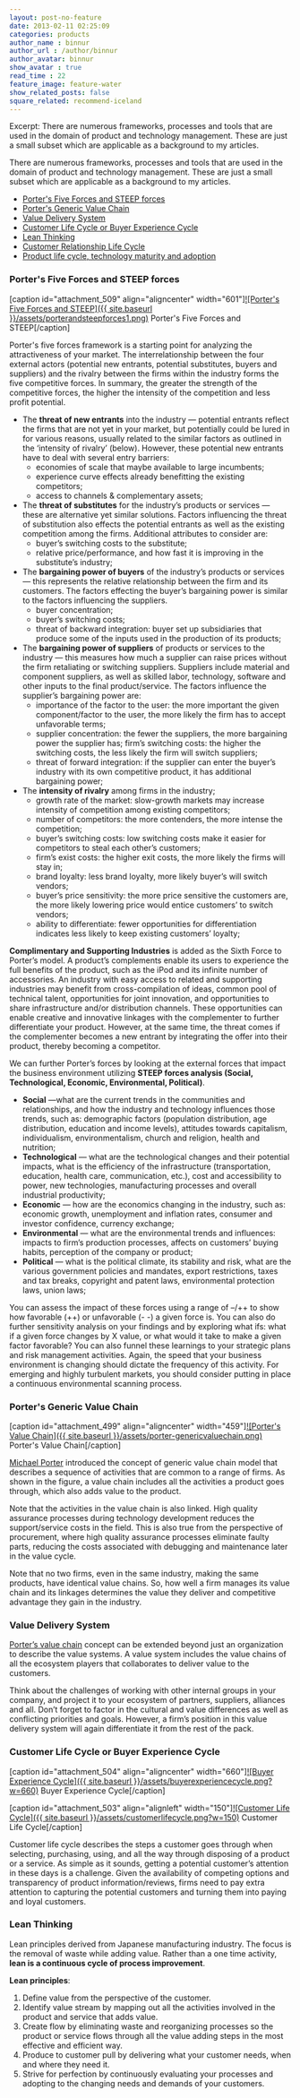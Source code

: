 ```yaml
---
layout: post-no-feature
date: 2013-02-11 02:25:09
categories: products
author_name : binnur
author_url : /author/binnur
author_avatar: binnur
show_avatar : true
read_time : 22
feature_image: feature-water
show_related_posts: false
square_related: recommend-iceland
---
```

Excerpt: There are numerous frameworks, processes and tools that are used in the
domain of product and technology management. These are just a small subset which
are applicable as a background to my articles. 
<!--more-->

There are numerous frameworks, processes and tools that are used in the domain of product and technology management. These are just a small subset which are applicable as a background to my articles.

*   [Porter's Five Forces and STEEP forces](#Porters_5_Forces_and_STEEP)
*   [Porter's Generic Value Chain](#Porters_Generic_Value_Chain)
*   [Value Delivery System](#Value_Delivery_System)
*   [Customer Life Cycle or Buyer Experience Cycle](Customer_Life_Cycle)
*   [Lean Thinking](Lean_Thinking)
*   [Customer Relationship Life Cycle](http://www.efinitisolutions.com/index.php?option=com_content&view=article&id=99&Itemid=110 "Customer Relationship Life Cycle")
*   [Product life cycle, technology maturity and adoption](http://binnur.wordpress.com/2013/02/13/spot-technology-expectation-gaps/ "Recognize Technology Expectation Gaps")

### Porter's Five Forces and STEEP forces

\[caption id="attachment\_509" align="aligncenter" width="601"\][![Porter's Five Forces and STEEP]({{ site.baseurl }}/assets/porterandsteepforces1.png)](http://binnur.files.wordpress.com/2013/09/porterandsteepforces1.png) Porter's Five Forces and STEEP\[/caption\]

Porter's five forces framework is a starting point for analyzing the attractiveness of your market. The interrelationship between the four external actors (potential new entrants, potential substitutes, buyers and suppliers) and the rivalry between the firms within the industry forms the five competitive forces. In summary, the greater the strength of the competitive forces, the higher the intensity of the competition and less profit potential.

*   The **threat of new entrants** into the industry — potential entrants reflect the firms that are not yet in your market, but potentially could be lured in for various reasons, usually related to the similar factors as outlined in the ‘intensity of rivalry’ (below). However, these potential new entrants have to deal with several entry barriers:
    *   economies of scale that maybe available to large incumbents;
    *   experience curve effects already benefitting the existing competitors;
    *   access to channels & complementary assets;
*   The **threat of substitutes** for the industry’s products or services — these are alternative yet similar solutions. Factors influencing the threat of substitution also effects the potential entrants as well as the existing competition among the firms. Additional attributes to consider are:
    *   buyer’s switching costs to the substitute;
    *   relative price/performance, and how fast it is improving in the substitute’s industry;
*   The **bargaining power of buyers** of the industry’s products or services — this represents the relative relationship between the firm and its customers. The factors effecting the buyer’s bargaining power is similar to the factors influencing the suppliers.
    *   buyer concentration;
    *   buyer’s switching costs;
    *   threat of backward integration: buyer set up subsidiaries that produce some of the inputs used in the production of its products;
*   The **bargaining power of suppliers** of products or services to the industry — this measures how much a supplier can raise prices without the firm retaliating or switching suppliers. Suppliers include material and component suppliers, as well as skilled labor, technology, software and other inputs to the final product/service. The factors influence the supplier’s bargaining power are:
    *   importance of the factor to the user: the more important the given component/factor to the user, the more likely the firm has to accept unfavorable terms;
    *   supplier concentration: the fewer the suppliers, the more bargaining power the supplier has; firm’s switching costs: the higher the switching costs, the less likely the firm will switch suppliers;
    *   threat of forward integration: if the supplier can enter the buyer’s industry with its own competitive product, it has additional bargaining power;
*   The **intensity of rivalry** among firms in the industry;
    *   growth rate of the market: slow-growth markets may increase intensity of competition among existing competitors;
    *   number of competitors: the more contenders, the more intense the competition;
    *   buyer’s switching costs: low switching costs make it easier for competitors to steal each other’s customers;
    *   firm’s exist costs: the higher exit costs, the more likely the firms will stay in;
    *   brand loyalty: less brand loyalty, more likely buyer’s will switch vendors;
    *   buyer’s price sensitivity: the more price sensitive the customers are, the more likely lowering price would entice customers’ to switch vendors;
    *   ability to differentiate: fewer opportunities for differentiation indicates less likely to keep existing customers’ loyalty;

**Complimentary and Supporting Industries** is added as the Sixth Force to Porter’s model. A product’s complements enable its users to experience the full benefits of the product, such as the iPod and its infinite number of accessories. An industry with easy access to related and supporting industries may benefit from cross-compilation of ideas, common pool of technical talent, opportunities for joint innovation, and opportunities to share infrastructure and/or distribution channels. These opportunities can enable creative and innovative linkages with the complementer to further differentiate your product. However, at the same time, the threat comes if the complementer becomes a new entrant by integrating the offer into their product, thereby becoming a competitor.

We can further Porter’s forces by looking at the external forces that impact the business environment utilizing **STEEP forces analysis (Social, Technological, Economic, Environmental, Political)**.

*   **Social** —what are the current trends in the communities and relationships, and how the industry and technology influences those trends, such as: demographic factors (population distribution, age distribution, education and income levels), attitudes towards capitalism, individualism, environmentalism, church and religion, health and nutrition;
*   **Technological** — what are the technological changes and their potential impacts, what is the efficiency of the infrastructure (transportation, education, health care, communication, etc.), cost and accessibility to power, new technologies, manufacturing processes and overall industrial productivity;
*   **Economic** — how are the economics changing in the industry, such as: economic growth, unemployment and inflation rates, consumer and investor confidence, currency exchange;
*   **Environmental** — what are the environmental trends and influences: impacts to firm’s production processes, affects on customers’ buying habits, perception of the company or product;
*   **Political** — what is the political climate, its stability and risk, what are the various government policies and mandates, export restrictions, taxes and tax breaks, copyright and patent laws, environmental protection laws, union laws;

You can assess the impact of these forces using a range of –/++ to show how favorable (++) or unfavorable (- -) a given force is. You can also do further sensitivity analysis on your findings and by exploring what ifs: what if a given force changes by X value, or what would it take to make a given factor favorable? You can also funnel these learnings to your strategic plans and risk management activities. Again, the speed that your business environment is changing should dictate the frequency of this activity. For emerging and highly turbulent markets, you should consider putting in place a continuous environmental scanning process.

### Porter's Generic Value Chain

\[caption id="attachment\_499" align="aligncenter" width="459"\][![Porter's Value Chain]({{ site.baseurl }}/assets/porter-genericvaluechain.png)](http://binnur.files.wordpress.com/2013/09/porter-genericvaluechain.png) Porter's Value Chain\[/caption\]

[Michael Porter](http://en.wikipedia.org/wiki/Michael_Porter "Michael Porter") introduced the concept of generic value chain model that describes a sequence of activities that are common to a range of firms. As shown in the figure, a value chain includes all the activities a product goes through, which also adds value to the product.

Note that the activities in the value chain is also linked. High quality assurance processes during technology development reduces the support/service costs in the field. This is also true from the perspective of procurement, where high quality assurance processes eliminate faulty parts, reducing the costs associated with debugging and maintenance later in the value cycle.

Note that no two firms, even in the same industry, making the same products, have identical value chains. So, how well a firm manages its value chain and its linkages determines the value they deliver and competitive advantage they gain in the industry.

### Value Delivery System

[Porter’s value chain](#Porters_Generic_Value_Chain) concept can be extended beyond just an organization to describe the value systems. A value system includes the value chains of all the ecosystem players that collaborates to deliver value to the customers.

Think about the challenges of working with other internal groups in your company, and project it to your ecosystem of partners, suppliers, alliances and all. Don’t forget to factor in the cultural and value differences as well as conflicting priorities and goals. However, a firm’s position in this value delivery system will again differentiate it from the rest of the pack.

### Customer Life Cycle or Buyer Experience Cycle

\[caption id="attachment\_504" align="aligncenter" width="660"\][![Buyer Experience Cycle]({{ site.baseurl }}/assets/buyerexperiencecycle.png?w=660)](http://binnur.files.wordpress.com/2013/09/buyerexperiencecycle.png) Buyer Experience Cycle\[/caption\]

\[caption id="attachment\_503" align="alignleft" width="150"\][![Customer Life Cycle]({{ site.baseurl }}/assets/customerlifecycle.png?w=150)](http://binnur.files.wordpress.com/2013/09/customerlifecycle.png) Customer Life Cycle\[/caption\]

Customer life cycle describes the steps a customer goes through when selecting, purchasing, using, and all the way through disposing of a product or a service. As simple as it sounds, getting a potential customer’s attention in these days is a challenge. Given the availability of competing options and transparency of product information/reviews, firms need to pay extra attention to capturing the potential customers and turning them into paying and loyal customers.

### Lean Thinking

Lean principles derived from Japanese manufacturing industry. The focus is the removal of waste while adding value. Rather than a one time activity, **lean is a continuous cycle of process improvement**.

**Lean principles**:

1.  Define value from the perspective of the customer.
2.  Identify value stream by mapping out all the activities involved in the product and service that adds value.
3.  Create flow by eliminating waste and reorganizing processes so the product or service flows through all the value adding steps in the most effective and efficient way.
4.  Produce to customer pull by delivering what your customer needs, when and where they need it.
5.  Strive for perfection by continuously evaluating your processes and adopting to the changing needs and demands of your customers.